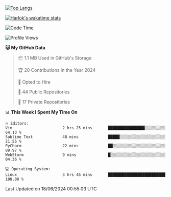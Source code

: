 [![Top Langs](https://github-readme-stats.vercel.app/api/top-langs/?username=remisiki&theme=dracula&layout=compact&hide=Jupyter%20Notebook,CSS,HTML&langs_count=10&exclude_repo=GMM-Demux-GUI)](https://github.com/anuraghazra/github-readme-stats)

[![Harlok's wakatime stats](https://github-readme-stats.vercel.app/api/wakatime?username=@remisiki&theme=dracula&layout=compact&langs_count=10&hide=other,html,css,text,json,markdown,jupyter)](https://github.com/anuraghazra/github-readme-stats)

<!--START_SECTION:waka-->
![Code Time](http://img.shields.io/badge/Code%20Time-834%20hrs%2050%20mins-blue)

![Profile Views](http://img.shields.io/badge/Profile%20Views-3-blue)

**🐱 My GitHub Data** 

> 📦 1.1 MB Used in GitHub's Storage 
 > 
> 🏆 20 Contributions in the Year 2024
 > 
> 💼 Opted to Hire
 > 
> 📜 44 Public Repositories 
 > 
> 🔑 17 Private Repositories 
 > 
📊 **This Week I Spent My Time On** 

```text
🔥 Editors: 
Vim                      2 hrs 25 mins       ████████████████░░░░░░░░░   64.13 % 
Sublime Text             48 mins             █████░░░░░░░░░░░░░░░░░░░░   21.55 % 
PyCharm                  22 mins             ██░░░░░░░░░░░░░░░░░░░░░░░   09.97 % 
WebStorm                 9 mins              █░░░░░░░░░░░░░░░░░░░░░░░░   04.36 % 

💻 Operating System: 
Linux                    3 hrs 46 mins       █████████████████████████   100.00 % 
```


 Last Updated on 18/06/2024 00:55:03 UTC
<!--END_SECTION:waka-->
